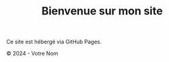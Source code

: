 <!DOCTYPE html>
<html lang="en">
<head>
    <meta charset="UTF-8">
    <meta name="viewport" content="width=device-width, initial-scale=1.0">
    <title>Bienvenue</title>
</head>
<body>
    <header>
        <h1>Bienvenue sur mon site</h1>
    </header>
    <main>
        <p>Ce site est hébergé via GitHub Pages.</p>
    </main>
    <footer>
        <p>© 2024 - Votre Nom</p>
    </footer>
</body>
</html>

